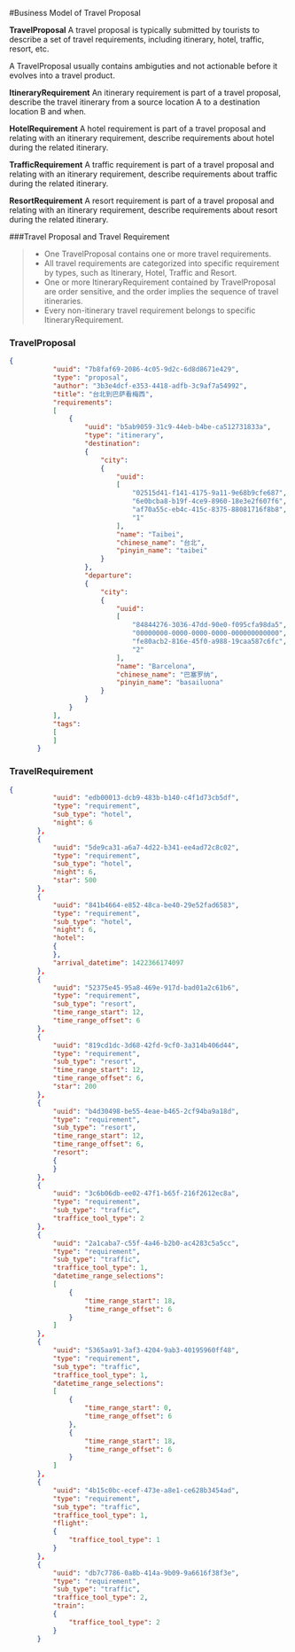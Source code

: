 #Business Model of Travel Proposal

**TravelProposal**
A travel proposal is typically submitted by tourists to describe a set of travel requirements, including itinerary, hotel, traffic, resort, etc.

A TravelProposal usually contains ambiguties and not actionable before it evolves into a travel product.

**ItineraryRequirement**
An itinerary requirement is part of a travel proposal, describe the travel itinerary from a source location A to a destination location B and when.

**HotelRequirement**
A hotel requirement is part of a travel proposal and relating with an itinerary requirement, describe requirements about hotel during the related itinerary.

**TrafficRequirement**
A traffic requirement is part of a travel proposal and relating with an itinerary requirement, describe requirements about traffic during the related itinerary.

**ResortRequirement**
A resort requirement is part of a travel proposal and relating with an itinerary requirement, describe requirements about resort during the related itinerary.

###Travel Proposal and Travel Requirement
> * One TravelProposal contains one or more travel requirements.
> * All travel requirements are categorized into specific requirement by types, such as Itinerary, Hotel, Traffic and Resort.
> * One or more ItineraryRequirement contained by TravelProposal are order sensitive, and the order implies the sequence of travel itineraries.
> * Every non-itinerary travel requirement belongs to specific ItineraryRequirement.

### TravelProposal

```json
{
           "uuid": "7b8faf69-2086-4c05-9d2c-6d8d8671e429",
           "type": "proposal",
           "author": "3b3e4dcf-e353-4418-adfb-3c9af7a54992",
           "title": "台北到巴萨看梅西",
           "requirements":
           [
               {
                   "uuid": "b5ab9059-31c9-44eb-b4be-ca512731833a",
                   "type": "itinerary",
                   "destination":
                   {
                       "city":
                       {
                           "uuid":
                           [
                               "02515d41-f141-4175-9a11-9e68b9cfe687",
                               "6e0bcba8-b19f-4ce9-8960-18e3e2f607f6",
                               "af70a55c-eb4c-415c-8375-88081716f8b8",
                               "1"
                           ],
                           "name": "Taibei",
                           "chinese_name": "台北",
                           "pinyin_name": "taibei"
                       }
                   },
                   "departure":
                   {
                       "city":
                       {
                           "uuid":
                           [
                               "84844276-3036-47dd-90e0-f095cfa98da5",
                               "00000000-0000-0000-0000-000000000000",
                               "fe80acb2-816e-45f0-a988-19caa587c6fc",
                               "2"
                           ],
                           "name": "Barcelona",
                           "chinese_name": "巴塞罗纳",
                           "pinyin_name": "basailuona"
                       }
                   }
               }
           ],
           "tags":
           [
           ]
       }
```

### TravelRequirement

```json
{
           "uuid": "edb00013-dcb9-483b-b140-c4f1d73cb5df",
           "type": "requirement",
           "sub_type": "hotel",
           "night": 6
       },
       {
           "uuid": "5de9ca31-a6a7-4d22-b341-ee4ad72c8c02",
           "type": "requirement",
           "sub_type": "hotel",
           "night": 6,
           "star": 500
       },
       {
           "uuid": "841b4664-e852-48ca-be40-29e52fad6583",
           "type": "requirement",
           "sub_type": "hotel",
           "night": 6,
           "hotel":
           {
           },
           "arrival_datetime": 1422366174097
       },
       {
           "uuid": "52375e45-95a8-469e-917d-bad01a2c61b6",
           "type": "requirement",
           "sub_type": "resort",
           "time_range_start": 12,
           "time_range_offset": 6
       },
       {
           "uuid": "819cd1dc-3d68-42fd-9cf0-3a314b406d44",
           "type": "requirement",
           "sub_type": "resort",
           "time_range_start": 12,
           "time_range_offset": 6,
           "star": 200
       },
       {
           "uuid": "b4d30498-be55-4eae-b465-2cf94ba9a18d",
           "type": "requirement",
           "sub_type": "resort",
           "time_range_start": 12,
           "time_range_offset": 6,
           "resort":
           {
           }
       },
       {
           "uuid": "3c6b06db-ee02-47f1-b65f-216f2612ec8a",
           "type": "requirement",
           "sub_type": "traffic",
           "traffice_tool_type": 2
       },
       {
           "uuid": "2a1caba7-c55f-4a46-b2b0-ac4283c5a5cc",
           "type": "requirement",
           "sub_type": "traffic",
           "traffice_tool_type": 1,
           "datetime_range_selections":
           [
               {
                   "time_range_start": 18,
                   "time_range_offset": 6
               }
           ]
       },
       {
           "uuid": "5365aa91-3af3-4204-9ab3-40195960ff48",
           "type": "requirement",
           "sub_type": "traffic",
           "traffice_tool_type": 1,
           "datetime_range_selections":
           [
               {
                   "time_range_start": 0,
                   "time_range_offset": 6
               },
               {
                   "time_range_start": 18,
                   "time_range_offset": 6
               }
           ]
       },
       {
           "uuid": "4b15c0bc-ecef-473e-a8e1-ce628b3454ad",
           "type": "requirement",
           "sub_type": "traffic",
           "traffice_tool_type": 1,
           "flight":
           {
               "traffice_tool_type": 1
           }
       },
       {
           "uuid": "db7c7786-0a8b-414a-9b09-9a6616f38f3e",
           "type": "requirement",
           "sub_type": "traffic",
           "traffice_tool_type": 2,
           "train":
           {
               "traffice_tool_type": 2
           }
       }
```
